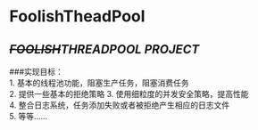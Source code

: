 # FoolishTheadPool
## *~~FOOLISH~~THREADPOOL PROJECT*
###实现目标：  
    1. 基本的线程池功能，阻塞生产任务，阻塞消费任务  
    2. 提供一些基本的拒绝策略
    3. 使用细粒度的并发安全策略，提高性能  
    4. 整合日志系统，任务添加失败或者被拒绝产生相应的日志文件  
    5. 等等......
